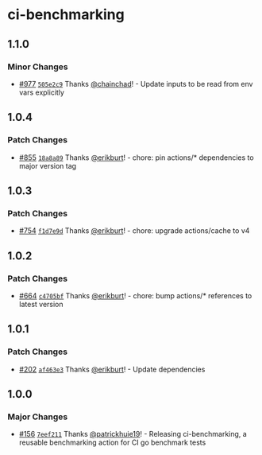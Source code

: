 # ci-benchmarking

## 1.1.0

### Minor Changes

- [#977](https://github.com/smartcontractkit/.github/pull/977)
  [`505e2c9`](https://github.com/smartcontractkit/.github/commit/505e2c93adb6b0591afeaec750c653f31657ea40)
  Thanks [@chainchad](https://github.com/chainchad)! - Update inputs to be read
  from env vars explicitly

## 1.0.4

### Patch Changes

- [#855](https://github.com/smartcontractkit/.github/pull/855)
  [`18a8a89`](https://github.com/smartcontractkit/.github/commit/18a8a89b23006355003b705d55acaf329c384d94)
  Thanks [@erikburt](https://github.com/erikburt)! - chore: pin actions/\*
  dependencies to major version tag

## 1.0.3

### Patch Changes

- [#754](https://github.com/smartcontractkit/.github/pull/754)
  [`f1d7e9d`](https://github.com/smartcontractkit/.github/commit/f1d7e9d889b3205980a906ef4a89ba42577a69eb)
  Thanks [@erikburt](https://github.com/erikburt)! - chore: upgrade
  actions/cache to v4

## 1.0.2

### Patch Changes

- [#664](https://github.com/smartcontractkit/.github/pull/664)
  [`c4705bf`](https://github.com/smartcontractkit/.github/commit/c4705bfdbf6c8e57c080d82a3c4f013aa96a2dfb)
  Thanks [@erikburt](https://github.com/erikburt)! - chore: bump actions/\*
  references to latest version

## 1.0.1

### Patch Changes

- [#202](https://github.com/smartcontractkit/.github/pull/202)
  [`af463e3`](https://github.com/smartcontractkit/.github/commit/af463e3a584be3b85ae85e7a48f288a2098275cd)
  Thanks [@erikburt](https://github.com/erikburt)! - Update dependencies

## 1.0.0

### Major Changes

- [#156](https://github.com/smartcontractkit/.github/pull/156)
  [`7eef211`](https://github.com/smartcontractkit/.github/commit/7eef211054bf52b496f7cec57eddf054ba7613f1)
  Thanks [@patrickhuie19](https://github.com/patrickhuie19)! - Releasing
  ci-benchmarking, a reusable benchmarking action for CI go benchmark tests
